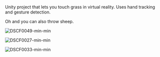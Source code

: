 Unity project that lets you touch grass in virtual reality. Uses hand tracking and gesture detection.

Oh and you can also throw sheep.

![DSCF0049-min-min](https://github.com/SamIAm2000/touchinggrass/assets/84295663/d5c9aac6-c69d-43ae-b124-60d8dc7f03f2)

![DSCF0027-min-min](https://github.com/SamIAm2000/touchinggrass/assets/84295663/040e57cc-b264-49b4-8e01-d0918cce7c9c)

![DSCF0033-min-min](https://github.com/SamIAm2000/touchinggrass/assets/84295663/485b4767-815b-4263-80c6-8c97490220c2)

